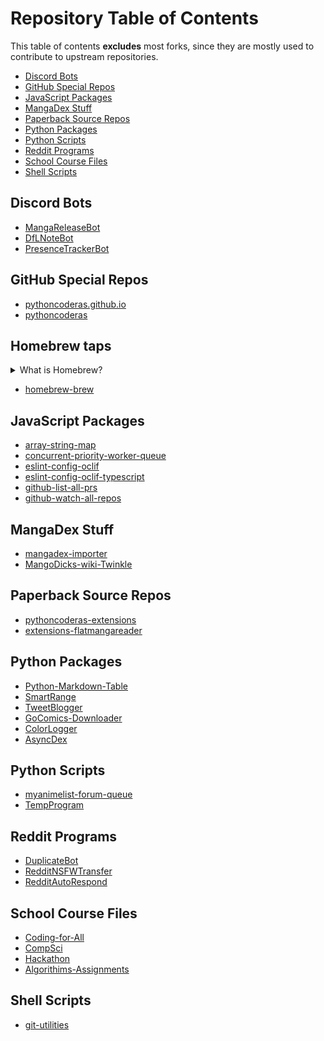 # Repository Table of Contents

This table of contents **excludes** most forks, since they are mostly used to contribute to upstream repositories.

* [Discord Bots](#discord-bots)
* [GitHub Special Repos](#github-special-repos)
* [JavaScript Packages](#javascript-packages)
* [MangaDex Stuff](#mangadex-stuff)
* [Paperback Source Repos](#paperback-source-repos)
* [Python Packages](#python-packages)
* [Python Scripts](#python-scripts)
* [Reddit Programs](#reddit-programs)
* [School Course Files](#school-course-files)
* [Shell Scripts](#shell-scripts)

## Discord Bots

* [MangaReleaseBot](https://github.com/PythonCoderAS/MangaReleaseBot)
* [DfLNoteBot](https://github.com/PythonCoderAS/DfLNoteBot)
* [PresenceTrackerBot](https://github.com/PythonCoderAS/PresenceTrackerBot)

## GitHub Special Repos

* [pythoncoderas.github.io](https://github.com/PythonCoderAS/pythoncoderas.github.io)
* [pythoncoderas](https://github.com/PythonCoderAS/pythoncoderas)

## Homebrew taps

<details>
  <summary>What is Homebrew?</summary>
  <p><a href="https://github.com/homebrew/brew">Homebrew</a> is a package manager for MacOS and linux systems.</p>
</details>

* [homebrew-brew](https://github.com/PythonCoderAS/homebrew-brew)

## JavaScript Packages

* [array-string-map](https://github.com/PythonCoderAS/array-string-map)
* [concurrent-priority-worker-queue](https://github.com/PythonCoderAS/concurrent-priority-worker-queue)
* [eslint-config-oclif](https://github.com/PythonCoderAS/eslint-config-oclif)
* [eslint-config-oclif-typescript](https://github.com/PythonCoderAS/eslint-config-oclif-typescript)
* [github-list-all-prs](https://github.com/PythonCoderAS/github-list-all-prs)
* [github-watch-all-repos](https://github.com/PythonCoderAS/github-watch-all-repos)

## MangaDex Stuff

* [mangadex-importer](https://github.com/PythonCoderAS/mangadex-importer)
* [MangoDicks-wiki-Twinkle](https://github.com/PythonCoderAS/MangoDicks-wiki-Twinkle)

## Paperback Source Repos

* [pythoncoderas-extensions](https://github.com/PythonCoderAS/pythoncoderas-extensions)
* [extensions-flatmangareader](https://github.com/PythonCoderAS/extensions-flatmangareader)

## Python Packages

* [Python-Markdown-Table](https://github.com/PythonCoderAS/Python-Markdown-Table)
* [SmartRange](https://github.com/PythonCoderAS/SmartRange)
* [TweetBlogger](https://github.com/PythonCoderAS/TweetBlogger)
* [GoComics-Downloader](https://github.com/PythonCoderAS/GoComics-Downloader)
* [ColorLogger](https://github.com/PythonCoderAS/ColorLogger)
* [AsyncDex](https://github.com/PythonCoderAS/AsyncDex)

## Python Scripts

* [myanimelist-forum-queue](https://github.com/PythonCoderAS/myanimelist-forum-queue)
* [TempProgram](https://github.com/PythonCoderAS/TempProgram)

## Reddit Programs

* [DuplicateBot](https://github.com/PythonCoderAS/DuplicateBot)
* [RedditNSFWTransfer](https://github.com/PythonCoderAS/RedditNSFWTransfer)
* [RedditAutoRespond](https://github.com/PythonCoderAS/RedditAutoRespond)

## School Course Files

* [Coding-for-All](https://github.com/PythonCoderAS/Coding-for-All)
* [CompSci](https://github.com/PythonCoderAS/CompSci)
* [Hackathon](https://github.com/PythonCoderAS/Hackathon)
* [Algorithims-Assignments](https://github.com/PythonCoderAS/Algorithims-Assignments)

## Shell Scripts

* [git-utilities](https://github.com/PythonCoderAS/git-utilities)

